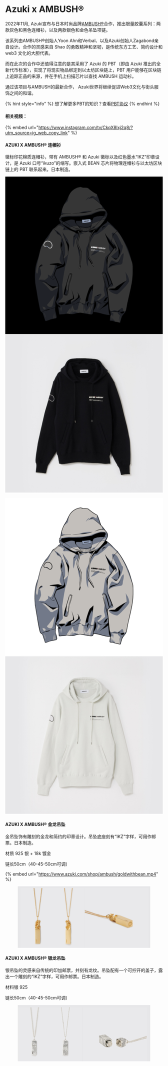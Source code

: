 # Azuki x AMBUSH®

2022年11月, Azuki宣布与日本时尚品牌[AMBUSH®](https://www.ambushdesign.com/)合作，推出限量胶囊系列：两款灰色和黑色连帽衫，以及两款银色和金色吊坠项链。

该系列由AMBUSH®︎创始人Yoon Ahn和Verbal、以及Azuki创始人Zagabond亲自设计。合作的灵感来自 Shao 的勇敢精神和坚韧，是传统东方工艺、简约设计和 web3 文化的大胆代表。

而在此次的合作中还值得注意的是其采用了 Azuki 的 PBT（即由 Azuki 推出的全新代币标准），实现了将现实物品绑定到以太坊区块链上，PBT 用户能够在区块链上追踪正品的来源，并在手机上扫描芯片以查找 AMBUSH 运动衫。

通过该项目与AMBUSH的最新合作， Azuki世界将继续促进Web3文化与街头服饰之间的和谐。

{% hint style="info" %}
想了解更多PBT的知识？查看[PBT协议](../web3/pbt.md)
{% endhint %}

#### 相关视频：

{% embed url="https://www.instagram.com/tv/CkqX8Ixj2q8/?utm_source=ig_web_copy_link" %}

#### AZUKI X AMBUSH® 连帽衫

徽标印花棉质连帽衫，带有 AMBUSH® 和 Azuki 徽标以及红色墨水“IKZ”印章设计，是 Azuki 口号“ikuzo”的缩写。嵌入式 BEAN 芯片将物理连帽衫与以太坊区块链上的 PBT 联系起来。日本制造。

<img src="../.gitbook/assets/1670900081533.jpg" alt="" data-size="original"><img src="../.gitbook/assets/1670900129623 (1).jpg" alt="" data-size="original">

![](<../.gitbook/assets/image (16).png>)![](<../.gitbook/assets/image (6).png>)



#### AZUKI X AMBUSH® 金龙吊坠

金吊坠饰有雕刻的金龙和简约的印章设计。吊坠底座刻有“IKZ”字样，可用作邮票。日本制造。

材质 925 银 + 18k 镀金&#x20;

链长50cm（40-45-50cm可调）&#x20;

{% embed url="https://www.azuki.com/shop/ambush/goldwithbean.mp4" %}

<figure><img src="../.gitbook/assets/image (3) (1).png" alt=""><figcaption></figcaption></figure>

#### AZUKI X AMBUSH® 银龙吊坠

银吊坠的灵感来自传统的印加邮票，并刻有龙纹。吊坠配有一个可拧开的盖子，露出一个雕刻的“IKZ”字样，可用作邮票。日本制造。

材料银 925&#x20;

链长50cm（40-45-50cm可调）&#x20;

<figure><img src="../.gitbook/assets/image (19).png" alt=""><figcaption></figcaption></figure>
